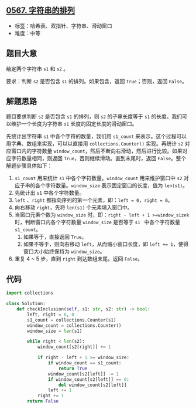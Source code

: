 ## [0567. 字符串的排列](https://leetcode-cn.com/problems/permutation-in-string/)

- 标签：哈希表、双指针、字符串、滑动窗口
- 难度：中等

## 题目大意

给定两个字符串 `s1` 和 `s2` 。

要求：判断 `s2` 是否包含 `s1` 的排列。如果包含，返回 `True`；否则，返回 `False`。

## 解题思路

题目要求判断 `s2` 是否包含 `s1` 的排列，则 `s2` 的子串长度等于 `s1` 的长度。我们可以维护一个长度为字符串 `s1` 长度的固定长度的滑动窗口。

先统计出字符串  `s1` 中各个字符的数量，我们用 `s1_count` 来表示。这个过程可以用字典、数组来实现，可以以直接用 `collections.Counter()` 实现。再统计 `s2` 对应窗口内的字符数量 `window_count`，然后不断向右滑动，然后进行比较。如果对应字符数量相同，则返回 `True`，否则继续滑动。直到末尾时，返回 `False`。整个解题步骤具体如下：

1. `s1_count` 用来统计 `s1` 中各个字符数量。`window_count` 用来维护窗口中 `s2` 对应子串的各个字符数量。`window_size` 表示固定窗口的长度，值为 `len(s1)`。
2. 先统计出 `s1` 中各个字符数量。
3. `left` 、`right` 都指向序列的第一个元素，即：`left = 0`，`right = 0`。
4. 向右移动 `right`，先将 `len(s1)` 个元素填入窗口中。
5. 当窗口元素个数为 `window_size` 时，即：`right - left + 1 >=window_sizek` 时，判断窗口内各个字符数量 `window_size` 是否等于 `s1 ` 中各个字符数量 `s1_count`。
   1. 如果等于，直接返回 `True`。
   2. 如果不等于，则向右移动 `left`，从而缩小窗口长度，即 `left += 1`，使得窗口大小始终保持为 `window_size`。
6. 重复 4 ~ 5 步，直到 `right` 到达数组末尾。返回 `False`。

## 代码

```Python
import collections

class Solution:
    def checkInclusion(self, s1: str, s2: str) -> bool:
        left, right = 0, 0
        s1_count = collections.Counter(s1)
        window_count = collections.Counter()
        window_size = len(s1)

        while right < len(s2):
            window_count[s2[right]] += 1

            if right - left + 1 >= window_size:
                if window_count == s1_count:
                    return True
                window_count[s2[left]] -= 1
                if window_count[s2[left]] == 0:
                    del window_count[s2[left]]
                left += 1
            right += 1
        return False
```

